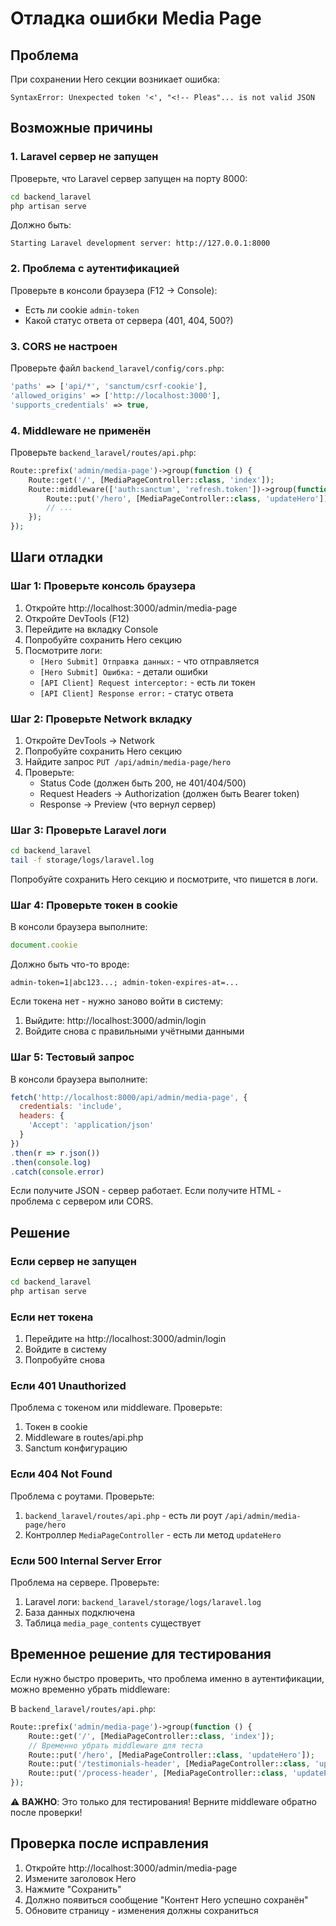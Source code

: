 # Отладка ошибки Media Page

## Проблема
При сохранении Hero секции возникает ошибка:
```
SyntaxError: Unexpected token '<', "<!-- Pleas"... is not valid JSON
```

## Возможные причины

### 1. Laravel сервер не запущен
Проверьте, что Laravel сервер запущен на порту 8000:
```bash
cd backend_laravel
php artisan serve
```

Должно быть:
```
Starting Laravel development server: http://127.0.0.1:8000
```

### 2. Проблема с аутентификацией
Проверьте в консоли браузера (F12 → Console):
- Есть ли cookie `admin-token`
- Какой статус ответа от сервера (401, 404, 500?)

### 3. CORS не настроен
Проверьте файл `backend_laravel/config/cors.php`:
```php
'paths' => ['api/*', 'sanctum/csrf-cookie'],
'allowed_origins' => ['http://localhost:3000'],
'supports_credentials' => true,
```

### 4. Middleware не применён
Проверьте `backend_laravel/routes/api.php`:
```php
Route::prefix('admin/media-page')->group(function () {
    Route::get('/', [MediaPageController::class, 'index']);
    Route::middleware(['auth:sanctum', 'refresh.token'])->group(function () {
        Route::put('/hero', [MediaPageController::class, 'updateHero']);
        // ...
    });
});
```

## Шаги отладки

### Шаг 1: Проверьте консоль браузера
1. Откройте http://localhost:3000/admin/media-page
2. Откройте DevTools (F12)
3. Перейдите на вкладку Console
4. Попробуйте сохранить Hero секцию
5. Посмотрите логи:
   - `[Hero Submit] Отправка данных:` - что отправляется
   - `[Hero Submit] Ошибка:` - детали ошибки
   - `[API Client] Request interceptor:` - есть ли токен
   - `[API Client] Response error:` - статус ответа

### Шаг 2: Проверьте Network вкладку
1. Откройте DevTools → Network
2. Попробуйте сохранить Hero секцию
3. Найдите запрос `PUT /api/admin/media-page/hero`
4. Проверьте:
   - Status Code (должен быть 200, не 401/404/500)
   - Request Headers → Authorization (должен быть Bearer token)
   - Response → Preview (что вернул сервер)

### Шаг 3: Проверьте Laravel логи
```bash
cd backend_laravel
tail -f storage/logs/laravel.log
```

Попробуйте сохранить Hero секцию и посмотрите, что пишется в логи.

### Шаг 4: Проверьте токен в cookie
В консоли браузера выполните:
```javascript
document.cookie
```

Должно быть что-то вроде:
```
admin-token=1|abc123...; admin-token-expires-at=...
```

Если токена нет - нужно заново войти в систему:
1. Выйдите: http://localhost:3000/admin/login
2. Войдите снова с правильными учётными данными

### Шаг 5: Тестовый запрос
В консоли браузера выполните:
```javascript
fetch('http://localhost:8000/api/admin/media-page', {
  credentials: 'include',
  headers: {
    'Accept': 'application/json'
  }
})
.then(r => r.json())
.then(console.log)
.catch(console.error)
```

Если получите JSON - сервер работает.
Если получите HTML - проблема с сервером или CORS.

## Решение

### Если сервер не запущен
```bash
cd backend_laravel
php artisan serve
```

### Если нет токена
1. Перейдите на http://localhost:3000/admin/login
2. Войдите в систему
3. Попробуйте снова

### Если 401 Unauthorized
Проблема с токеном или middleware. Проверьте:
1. Токен в cookie
2. Middleware в routes/api.php
3. Sanctum конфигурацию

### Если 404 Not Found
Проблема с роутами. Проверьте:
1. `backend_laravel/routes/api.php` - есть ли роут `/api/admin/media-page/hero`
2. Контроллер `MediaPageController` - есть ли метод `updateHero`

### Если 500 Internal Server Error
Проблема на сервере. Проверьте:
1. Laravel логи: `backend_laravel/storage/logs/laravel.log`
2. База данных подключена
3. Таблица `media_page_contents` существует

## Временное решение для тестирования

Если нужно быстро проверить, что проблема именно в аутентификации, можно временно убрать middleware:

В `backend_laravel/routes/api.php`:
```php
Route::prefix('admin/media-page')->group(function () {
    Route::get('/', [MediaPageController::class, 'index']);
    // Временно убрать middleware для теста
    Route::put('/hero', [MediaPageController::class, 'updateHero']);
    Route::put('/testimonials-header', [MediaPageController::class, 'updateTestimonialsHeader']);
    Route::put('/process-header', [MediaPageController::class, 'updateProcessHeader']);
});
```

⚠️ **ВАЖНО**: Это только для тестирования! Верните middleware обратно после проверки!

## Проверка после исправления

1. Откройте http://localhost:3000/admin/media-page
2. Измените заголовок Hero
3. Нажмите "Сохранить"
4. Должно появиться сообщение "Контент Hero успешно сохранён"
5. Обновите страницу - изменения должны сохраниться
